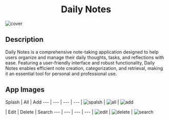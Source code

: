 <h1 align="center">Daily Notes</h1>

![cover](https://github.com/user-attachments/assets/7143eed7-dca0-4941-ae01-87e7d9f6b63a)

## Description

Daily Notes is a comprehensive note-taking application designed to help users organize and manage their daily thoughts, tasks, and reflections with ease. Featuring a user-friendly interface and robust functionality, Daily Notes enables efficient note creation, categorization, and retrieval, making it an essential tool for personal and professional use.

## App Images 
Splash | All | Add
--- | --- | --- | --- |
![spalsh](https://github.com/user-attachments/assets/7da9996a-df86-4c64-b3d2-895eaee7d69b) | ![all](https://github.com/user-attachments/assets/59eeceab-b06d-4fe7-b790-3ea17638ab90) | ![add](https://github.com/user-attachments/assets/c702ecd5-4f3e-4d6c-b110-504b410abfd3)

| Edit | Delete | Search
--- | --- | --- | --- |
 ![edit](https://github.com/user-attachments/assets/be0b03ad-4d80-4f49-a995-a9fab3b92691) | ![delete](https://github.com/user-attachments/assets/aeeb4a06-aba1-4078-9478-03de13f5e363) | ![search](https://github.com/user-attachments/assets/7c7089a4-590e-4867-86be-ebea3492940d)
<br />






